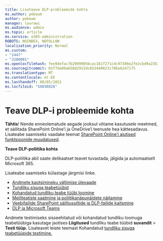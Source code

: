 ```yaml
---
title: Lisateave DLP-probleemide kohta
ms.author: pebaum
author: pebaum
manager: laurawi
ms.audience: admin
ms.topic: article
ms.service: o365-administration
ROBOTS: NOINDEX, NOFOLLOW
localization_priority: Normal
ms.custom:
- "2447"
- "3200001"
ms.openlocfilehash: fee9defac7b29999056cac161f271c4c97306e2fe2cbd9a23b1b956b2ee02e98
ms.sourcegitcommit: b5f7da89a650d2915dc652449623c78be6247175
ms.translationtype: MT
ms.contentlocale: et-EE
ms.lasthandoff: 08/05/2021
ms.locfileid: "54030826"
---
```

# <a name="information-about-dlp-issues"></a>Teave DLP-i probleemide kohta

**Tähtis**! Nende enneolematude aegade jooksul võtame kasutusele meetmed, et säilitada SharePoint Online’i ja OneDrive’i teenuste hea kättesadavus. Lisateabe saamiseks vaadake teemat [SharePoint Online’i ajutised funktsioonide muudatused](https://aka.ms/ODSPAdjustments).

**Teave DLP-poliitika kohta**

DLP-poliitika abil saate delikaatset teavet tuvastada, jälgida ja automaatselt Microsoft 365.

Lisateabe saamiseks külastage järgmisi linke.

- [Andmete kaotsimineku vältimise ülevaade](https://docs.microsoft.com/microsoft-365/compliance/data-loss-prevention-policies)
- [Tundliku sisuga teabetüübid](https://docs.microsoft.com/microsoft-365/compliance/sensitive-information-type-entity-definitions)
- [Kohandatud tundliku teabe tüübi loomine](https://docs.microsoft.com/microsoft-365/compliance/create-a-custom-sensitive-information-type)
- [Meiliteatiste saatmine ja poliitikanäpunäidete näitamine](https://docs.microsoft.com/microsoft-365/compliance/use-notifications-and-policy-tips)
- [Veebifailide SharePoint säilitussiltide ja DLP-failide kaitsmine](https://docs.microsoft.com/microsoft-365/compliance/protect-sharepoint-online-files-with-office-365-labels-and-dlp)
- [DLP ja Microsoft Teams](https://docs.microsoft.com/microsoft-365/compliance/dlp-microsoft-teams)

Andmete testimiseks sisseehitatud või kohandatud tundliku loomuga teabetüübiga kasutage jaotises **Liigitused** tundliku teabe tüübid **suvandit**  >  **Testi tüüp.** Lisateavet leiate teemast Kohandatud [tundliku sisuga teabetüüpide testimine.](https://docs.microsoft.com/microsoft-365/compliance/create-a-custom-sensitive-information-type#create-custom-sensitive-information-types-in-the-security--compliance-center)